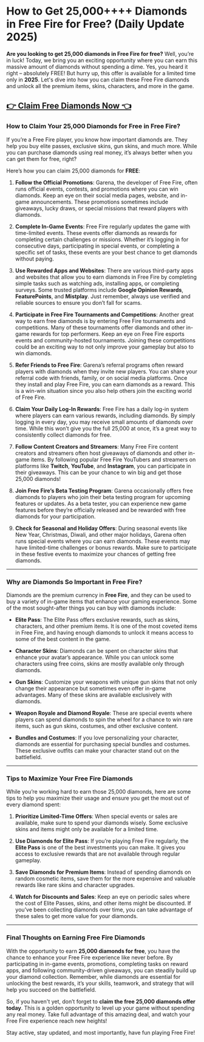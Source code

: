 # How to Get 25,000++++ Diamonds in Free Fire for Free? (Daily Update 2025)

**Are you looking to get 25,000 diamonds in Free Fire for free?** Well, you’re in luck! Today, we bring you an exciting opportunity where you can earn this massive amount of diamonds without spending a dime. Yes, you heard it right – absolutely FREE! But hurry up, this offer is available for a limited time only in **2025**. Let's dive into how you can claim these Free Fire diamonds and unlock all the premium items, skins, characters, and more in the game.

## [👉 Claim Free Diamonds Now 👈](https://besteventtoday.com/free/fire/Diamonds)

### How to Claim Your 25,000 Diamonds for Free in Free Fire?

If you’re a Free Fire player, you know how important diamonds are. They help you buy elite passes, exclusive skins, gun skins, and much more. While you can purchase diamonds using real money, it’s always better when you can get them for free, right?

Here’s how you can claim 25,000 diamonds for **FREE**:

1. **Follow the Official Promotions**: Garena, the developer of Free Fire, often runs official events, contests, and promotions where you can win diamonds. Keep an eye on their social media pages, website, and in-game announcements. These promotions sometimes include giveaways, lucky draws, or special missions that reward players with diamonds.

2. **Complete In-Game Events**: Free Fire regularly updates the game with time-limited events. These events offer diamonds as rewards for completing certain challenges or missions. Whether it’s logging in for consecutive days, participating in special events, or completing a specific set of tasks, these events are your best chance to get diamonds without paying.

3. **Use Rewarded Apps and Websites**: There are various third-party apps and websites that allow you to earn diamonds in Free Fire by completing simple tasks such as watching ads, installing apps, or completing surveys. Some trusted platforms include **Google Opinion Rewards**, **FeaturePoints**, and **Mistplay**. Just remember, always use verified and reliable sources to ensure you don’t fall for scams.

4. **Participate in Free Fire Tournaments and Competitions**: Another great way to earn free diamonds is by entering Free Fire tournaments and competitions. Many of these tournaments offer diamonds and other in-game rewards for top performers. Keep an eye on Free Fire esports events and community-hosted tournaments. Joining these competitions could be an exciting way to not only improve your gameplay but also to win diamonds.

5. **Refer Friends to Free Fire**: Garena’s referral programs often reward players with diamonds when they invite new players. You can share your referral code with friends, family, or on social media platforms. Once they install and play Free Fire, you can earn diamonds as a reward. This is a win-win situation since you also help others join the exciting world of Free Fire.

6. **Claim Your Daily Log-In Rewards**: Free Fire has a daily log-in system where players can earn various rewards, including diamonds. By simply logging in every day, you may receive small amounts of diamonds over time. While this won’t give you the full 25,000 at once, it’s a great way to consistently collect diamonds for free.

7. **Follow Content Creators and Streamers**: Many Free Fire content creators and streamers often host giveaways of diamonds and other in-game items. By following popular Free Fire YouTubers and streamers on platforms like **Twitch**, **YouTube**, and **Instagram**, you can participate in their giveaways. This can be your chance to win big and get those 25,000 diamonds!

8. **Join Free Fire’s Beta Testing Program**: Garena occasionally offers free diamonds to players who join their beta testing program for upcoming features or updates. As a beta tester, you can experience new game features before they’re officially released and be rewarded with free diamonds for your participation.

9. **Check for Seasonal and Holiday Offers**: During seasonal events like New Year, Christmas, Diwali, and other major holidays, Garena often runs special events where you can earn diamonds. These events may have limited-time challenges or bonus rewards. Make sure to participate in these festive events to maximize your chances of getting free diamonds.

---

### Why are Diamonds So Important in Free Fire?

Diamonds are the premium currency in **Free Fire**, and they can be used to buy a variety of in-game items that enhance your gaming experience. Some of the most sought-after things you can buy with diamonds include:

- **Elite Pass**: The Elite Pass offers exclusive rewards, such as skins, characters, and other premium items. It is one of the most coveted items in Free Fire, and having enough diamonds to unlock it means access to some of the best content in the game.

- **Character Skins**: Diamonds can be spent on character skins that enhance your avatar’s appearance. While you can unlock some characters using free coins, skins are mostly available only through diamonds.

- **Gun Skins**: Customize your weapons with unique gun skins that not only change their appearance but sometimes even offer in-game advantages. Many of these skins are available exclusively with diamonds.

- **Weapon Royale and Diamond Royale**: These are special events where players can spend diamonds to spin the wheel for a chance to win rare items, such as gun skins, costumes, and other exclusive content. 

- **Bundles and Costumes**: If you love personalizing your character, diamonds are essential for purchasing special bundles and costumes. These exclusive outfits can make your character stand out on the battlefield.

---

### Tips to Maximize Your Free Fire Diamonds

While you’re working hard to earn those 25,000 diamonds, here are some tips to help you maximize their usage and ensure you get the most out of every diamond spent:

1. **Prioritize Limited-Time Offers**: When special events or sales are available, make sure to spend your diamonds wisely. Some exclusive skins and items might only be available for a limited time.

2. **Use Diamonds for Elite Pass**: If you’re playing Free Fire regularly, the **Elite Pass** is one of the best investments you can make. It gives you access to exclusive rewards that are not available through regular gameplay.

3. **Save Diamonds for Premium Items**: Instead of spending diamonds on random cosmetic items, save them for the more expensive and valuable rewards like rare skins and character upgrades.

4. **Watch for Discounts and Sales**: Keep an eye on periodic sales where the cost of Elite Passes, skins, and other items might be discounted. If you’ve been collecting diamonds over time, you can take advantage of these sales to get more value for your diamonds.

---

### Final Thoughts on Earning Free Fire Diamonds

With the opportunity to earn **25,000 diamonds for free**, you have the chance to enhance your Free Fire experience like never before. By participating in in-game events, promotions, completing tasks on reward apps, and following community-driven giveaways, you can steadily build up your diamond collection. Remember, while diamonds are essential for unlocking the best rewards, it’s your skills, teamwork, and strategy that will help you succeed on the battlefield.

So, if you haven't yet, don’t forget to **claim the free 25,000 diamonds offer today**. This is a golden opportunity to level up your game without spending any real money. Take full advantage of this amazing deal, and watch your Free Fire experience reach new heights!

Stay active, stay updated, and most importantly, have fun playing Free Fire!
